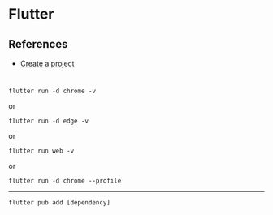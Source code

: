 # Flutter

## References
- [Create a project](https://docs.flutter.dev/reference/flutter-cli?gclid=CjwKCAjw7c2pBhAZEiwA88pOFxDVj7EIL-tpmke6dxRNqZzJ611wFF883vhQf1dhzlCcThA5693VhBoCo94QAvD_BwE&gclsrc=aw.ds)

# 
```
flutter run -d chrome -v
```
or 
```
flutter run -d edge -v
```
or
```
flutter run web -v
```
or 
```
flutter run -d chrome --profile
```
-----
```
flutter pub add [dependency]
```
